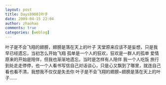 ```yaml
---
layout: post
title: Days8900]叶子
date: 2009-04-15 22:04
author: zhaohao
comments: true
categories: [weblog]
---
```

叶子是不会飞翔的翅膀，翅膀是落在天上的叶子
天堂原来应该不是妄想，只是我早已经遗忘，当初怎么开始飞翔
孤单是一个人的狂欢，狂欢是一群人的孤单
爱情原来的开始是陪伴，但我也渐渐地遗忘，当时是怎样有人陪伴
我一个人吃饭 旅行 到处走走停停，也一个人看书写信自己对话谈心，只是心又飘到了哪里，就连自己看也看不清，我想我不仅仅是失去你
叶子是不会飞翔的翅膀~翅膀是落在天上的叶子……
